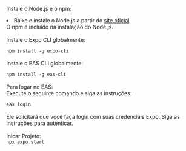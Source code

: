 Instale o Node.js e o npm:

<li>Baixe e instale o Node.js a partir do <a href="https://nodejs.org/en">site oficial</a>.<br>
O npm é incluído na instalação do Node.js.
<br><br>
Instale o Expo CLI globalmente:

<code>npm install -g expo-cli</code>
<br><br>
Instale o EAS CLI globalmente:

<code>npm install -g eas-cli</code>
<br><br>
Para logar no EAS:<br>
Execute o seguinte comando e siga as instruções:

<code>eas login</code>
<br><br>
Ele solicitará que você faça login com suas credenciais Expo. Siga as instruções para autenticar.
<br><br>
Inicar Projeto:
<br>
<code>npx expo start</code>

